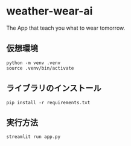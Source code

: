 # weather-wear-ai
The App that teach you what to wear tomorrow.

## 仮想環境
```shell
python -m venv .venv
source .venv/bin/activate
```

## ライブラリのインストール
```shell
pip install -r requirements.txt
```

## 実行方法
```shell
streamlit run app.py
```